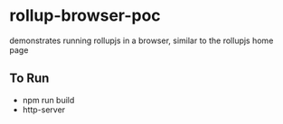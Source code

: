 # rollup-browser-poc

demonstrates running rollupjs in a browser, similar to the rollupjs home page

## To Run
* npm run build
* http-server 
